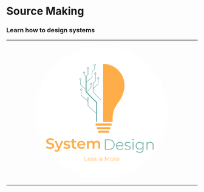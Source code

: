 # Source Making
### Learn how to design systems

---
<p align="center">
  <img src="system_design_logo.png" width="350" style="border-radius:50%" title="System Design" alt="system-design-logo">
</p>

---

